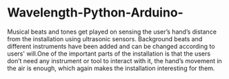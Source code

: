 # Wavelength-Python-Arduino-
Musical beats and tones get played on sensing the user’s hand’s distance from the installation using ultrasonic sensors. Background beats and different instruments have been added and  can be changed according to users' will.One of the important parts of the installation is that the users don’t need any instrument or tool to interact with it, the hand’s movement in the air is enough, which again makes the installation interesting for them.
